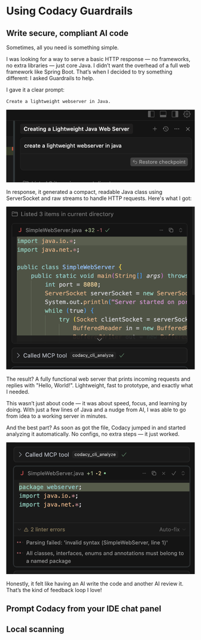 # Using Codacy Guardrails

## Write secure, compliant AI code

Sometimes, all you need is something simple.

I was looking for a way to serve a basic HTTP response — no frameworks, no extra libraries — just core Java. I didn’t want the overhead of a full web framework like Spring Boot. That’s when I decided to try something different: I asked Guardrails to help.

I gave it a clear prompt: 

```bash
Create a lightweight webserver in Java.
```

![Prompt create a webserver in java](images/create-webserver-java.png)

In response, it generated a compact, readable Java class using ServerSocket and raw streams to handle HTTP requests. Here's what I got:

![response to the webserver creating using guardrails](images/response-webserver-implementation.png)

The result? A fully functional web server that prints incoming requests and replies with "Hello, World!". Lightweight, fast to prototype, and exactly what I needed.

This wasn’t just about code — it was about speed, focus, and learning by doing. With just a few lines of Java and a nudge from AI, I was able to go from idea to a working server in minutes.

And the best part? As soon as got the file, Codacy jumped in and started analyzing it automatically. No configs, no extra steps — it just worked.

![analysis to the webserver implementation](images/analysis-webserver-implementation.png)

Honestly, it felt like having an AI write the code and another AI review it. That’s the kind of feedback loop I love!

## Prompt Codacy from your IDE chat panel
	

## Local scanning


